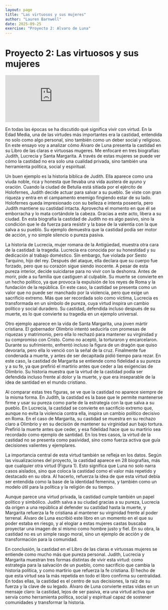 ```yaml
---
layout: page
title: "Las virtuosos y sus mujeres"
author: "Lauren Barnwell"
date: 2025-09-25
exercise: "Proyecto 2: Alvaro de Luna"
---
```


# Proyecto 2: Las virtuosos y sus mujeres 

![imagen](https://www.topartprint.com/artists/Giorgione/art-print/18044/Allegory-of-Chastity.php?srsltid=AfmBOoqI6CDTJ1klWV1luKiULKuQMq5XIVpw0AAEiWH8iV0P4A69oK16)

En todas las épocas se ha discutido qué significa vivir con virtud. En la Edad Media, una de las virtudes más importantes era la castidad, entendida no solo como algo personal, sino también como un deber social y religioso. En este ensayo voy a analizar cómo Álvaro de Luna presenta la castidad en su Libro de las claras e virtuosas mugeres. Me enfocaré en tres biografías: Judith, Lucrecia y Santa Margarita. A través de estas mujeres se puede ver cómo la castidad no era solo una cualidad privada, sino también una herramienta política, social y espiritual.

Un buen ejemplo es la historia bíblica de Judith. Ella aparece como una viuda noble, rica y honesta que llevaba una vida austera de ayuno y oración. Cuando la ciudad de Betulia está sitiada por el ejército de Holofernes, Judith decide actuar para salvar a su pueblo. Se viste con gran riqueza y entra en el campamento enemigo fingiendo estar de su lado. Holofernes queda impresionado con su belleza e intenta poseerla, pero Judith mantiene su castidad intacta. Aprovecha el momento en que él se emborracha y lo mata cortándole la cabeza. Gracias a este acto, libera a su ciudad. En esta biografía la castidad de Judith no es algo pasivo, sino la condición que le da fuerza para resistir y la base de la valentía con la que salva a su pueblo. Su ejemplo demuestra que la castidad podía ser motor de acción, y no simple silencio o pureza pasiva.

La historia de Lucrecia, mujer romana de la Antigüedad, muestra otra cara de la castidad: la tragedia. Lucrecia era conocida por su honestidad y su dedicación al trabajo doméstico. Sin embargo, fue violada por Sesto Tarquino, hijo del rey. Después del ataque, ella declara que su cuerpo fue forzado, pero que su corazón sigue siendo inocente. A pesar de esta pureza interior, decide suicidarse para no vivir con la deshonra. Antes de morir, pide a su familia que castiguen al culpable. Su muerte se convierte en un hecho político, ya que provoca la expulsión de los reyes de Roma y la fundación de la república. En este caso, la castidad se presenta como un valor que no puede ser manchado por la violencia, pero que exige un sacrificio extremo. Más que ser recordada solo como víctima, Lucrecia es transformada en un símbolo de pureza, cuya virtud inspira un cambio político y social duradero. Su castidad, defendida incluso después de su muerte, es lo que convierte su tragedia en un ejemplo universal.

Otro ejemplo aparece en la vida de Santa Margarita, una joven mártir cristiana. El gobernador Olimbrio intentó seducirla con promesas de riquezas y matrimonio, pero ella lo rechazó para mantener su virginidad y su compromiso con Cristo. Como no aceptó, la torturaron y encarcelaron. Durante su sufrimiento, enfrentó incluso la figura de un dragón que quiso devorarla, pero ella lo venció con la señal de la cruz. Finalmente fue condenada a muerte, y antes de ser decapitada pidió tiempo para rezar. En este caso, la castidad de Margarita se entiende como fidelidad a su pureza y a su fe, ya que prefirió el martirio antes que ceder a las exigencias de Olimbrio. Su historia muestra que la virtud de la castidad podía ser defendida incluso frente al dolor y la muerte, y que era inseparable de la idea de santidad en el mundo cristiano.

Al comparar estas tres figuras, se ve que la castidad no aparece siempre de la misma forma. En Judith, la castidad es la base que le permite mantenerse firme y usar su pureza como parte de la estrategia con la que salva a su pueblo. En Lucrecia, la castidad se convierte en sacrificio extremo que, aunque no evita la violencia contra ella, inspira un cambio político decisivo en Roma. En el caso de Margarita, su castidad se muestra en su rechazo claro a Olimbrio y en su decisión de mantener su virginidad aun bajo tortura. Prefirió la muerte antes que ceder, y esa fidelidad hace que su martirio sea recordado como ejemplo de santidad. En los tres casos, la virtud de la castidad no se presenta como pasividad, sino como fuerza activa que guía decisiones valientes y ejemplares.

La importancia central de esta virtud también se refleja en los datos. Según las visualizaciones del proyecto, la castidad aparece en 28 biografías, más que cualquier otra virtud (Figura 1). Esto significa que Luna no solo narra casos aislados, sino que coloca la castidad como el valor más repetido y destacado en su obra. Al hacerlo, refuerza la idea de que esta virtud debía ser entendida como la base de la identidad femenina, y también como un modelo útil para la política y la religión de su tiempo.

Aunque parece una virtud privada, la castidad cumple también un papel político y simbólico. Judith salva a su ciudad gracias a su pureza, Lucrecia da origen a una república al defender su castidad hasta la muerte, y Margarita refuerza la fe cristiana al mantener su virginidad frente al poder terrenal. Álvaro de Luna escribió este libro en un momento en el que su poder estaba en riesgo, y al elogiar a estas mujeres castas buscaba proyectar una imagen de sí mismo como hombre justo y fiel. En su obra, la castidad no es un simple rasgo moral, sino un ejemplo de acción y de transformación para la comunidad.

En conclusión, la castidad en el Libro de las claras e virtuosas mujeres se entiende como mucho más que pureza personal. Judith, Lucrecia y Margarita muestran tres formas distintas de vivir esta virtud: como estrategia para la salvación de un pueblo, como sacrificio que cambia la historia política, y como martirio que refuerza la fe cristiana. El hecho de que esta virtud sea la más repetida en todo el libro confirma su centralidad. En todas ellas, la castidad es el centro de sus decisiones, la raíz de su fuerza y la clave de su legado. Álvaro de Luna convierte estas vidas en un mensaje claro: la castidad, lejos de ser pasiva, era una virtud activa que servía como herramienta política, social y espiritual capaz de sostener comunidades y transformar la historia.
